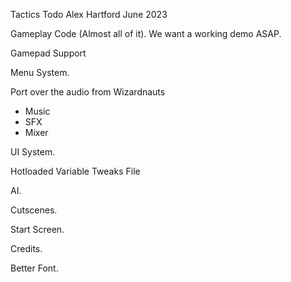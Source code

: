 Tactics
Todo
Alex Hartford
June 2023

Gameplay Code (Almost all of it). We want a working demo ASAP.

Gamepad Support

Menu System.

Port over the audio from Wizardnauts
* Music
* SFX
* Mixer

UI System.

Hotloaded Variable Tweaks File

AI.

Cutscenes.

Start Screen.

Credits.

Better Font.
